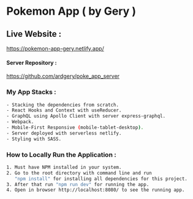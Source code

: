 # Pokemon App ( by Gery )

## Live Website :
https://pokemon-app-gery.netlify.app/

#### Server Repository : 
https://github.com/ardgery/poke_app_server

### My App Stacks :
```sh
- Stacking the dependencies from scratch.
- React Hooks and Context with useReducer.
- GraphQL using Apollo Client with server express-graphql.
- Webpack.
- Mobile-First Responsive (mobile-tablet-desktop).
- Server deployed with serverless netlify.
- Styling with SASS.
```

### How to Locally Run the Application :
```sh
1. Must have NPM installed in your system.
2. Go to the root directory with command line and run 
   "npm install" for installing all dependencies for this project.
3. After that run "npm run dev" for running the app.
4. Open in browser http://localhost:8080/ to see the running app. 
```
